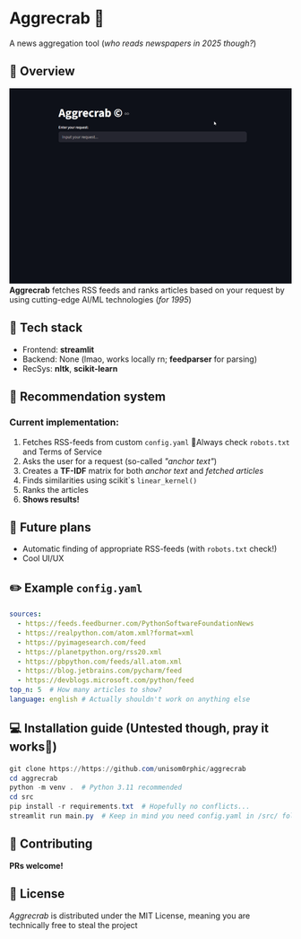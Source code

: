 # Aggrecrab 🦀
A news aggregation tool (*who reads newspapers in 2025 though?*)

## 📝 Overview
![demo](./assets/demo.gif)  
**Aggrecrab** fetches RSS feeds and ranks articles based on your request by using cutting-edge AI/ML technologies (*for 1995*) 

## 🔧 Tech stack
- Frontend: **streamlit**
- Backend: None (lmao, works locally rn; **feedparser** for parsing)
- RecSys: **nltk**, **scikit-learn**

## 🤖 Recommendation system
### Current implementation:
1. Fetches RSS-feeds from custom `config.yaml` 
🚩Always check `robots.txt` and Terms of Service
2. Asks the user for a request (so-called *"anchor text"*)
3. Creates a **TF-IDF** matrix for both *anchor text* and *fetched articles*
4. Finds similarities using scikit\`s `linear_kernel()`
5. Ranks the articles
6. **Shows results!**

## 🔮 Future plans
- Automatic finding of appropriate RSS-feeds (with `robots.txt` check!)
- Cool UI/UX

## ✏️ Example `config.yaml`
```yaml
sources:
  - https://feeds.feedburner.com/PythonSoftwareFoundationNews
  - https://realpython.com/atom.xml?format=xml
  - https://pyimagesearch.com/feed
  - https://planetpython.org/rss20.xml
  - https://pbpython.com/feeds/all.atom.xml
  - https://blog.jetbrains.com/pycharm/feed
  - https://devblogs.microsoft.com/python/feed
top_n: 5  # How many articles to show?
language: english # Actually shouldn't work on anything else
```

## 💻 Installation guide (Untested though, pray it works🙏)
```powershell
git clone https://https://github.com/unisom0rphic/aggrecrab
cd aggrecrab
python -m venv .  # Python 3.11 recommended
cd src
pip install -r requirements.txt  # Hopefully no conflicts...
streamlit run main.py  # Keep in mind you need config.yaml in /src/ folder, you can copy example
```

## 🎉 Contributing
**PRs welcome!**

## 📜 License
*Aggrecrab* is distributed under the MIT License, meaning you are technically free to steal the project